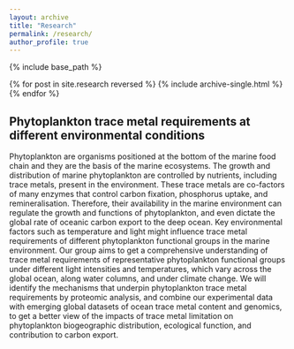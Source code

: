 ```yaml
---
layout: archive
title: "Research"
permalink: /research/
author_profile: true
---
```

{% include base_path %}

{% for post in site.research reversed %} 
 {% include archive-single.html %} 
{% endfor %}

## Phytoplankton trace metal requirements at different environmental conditions

Phytoplankton are organisms positioned at the bottom of the marine food chain and they are the basis of the marine ecosystems. The growth and distribution of marine phytoplankton are controlled by nutrients, including trace metals, present in the environment. These trace metals are co-factors of many enzymes that control carbon fixation, phosphorus uptake, and remineralisation. Therefore, their availability in the marine environment can regulate the growth and functions of phytoplankton, and even dictate the global rate of oceanic carbon export to the deep ocean. Key environmental factors such as temperature and light might influence trace metal requirements of different phytoplankton functional groups in the marine environment. Our group aims to get a comprehensive understanding of trace metal requirements of representative phytoplankton functional groups under different light intensities and temperatures, which vary across the global ocean, along water columns, and under climate change. We will identify the mechanisms that underpin phytoplankton trace metal requirements by proteomic analysis, and combine our experimental data with emerging global datasets of ocean trace metal content and genomics, to get a better view of the impacts of trace metal limitation on phytoplankton biogeographic distribution, ecological function, and contribution to carbon export. 
